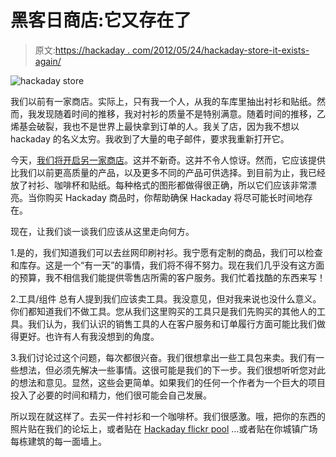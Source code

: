 # 黑客日商店:它又存在了

> 原文:[https://hackaday . com/2012/05/24/hackaday-store-it-exists-again/](https://hackaday.com/2012/05/24/hackaday-store-it-exists-again/)

![](../Images/f29dbc200a55e77766343b29e160d220.png "hackaday store")

我们以前有一家商店。实际上，只有我一个人，从我的车库里抽出衬衫和贴纸。然而，我发现随着时间的推移，我对衬衫的质量不是特别满意。随着时间的推移，乙烯基会破裂，我也不是世界上最快拿到订单的人。我关了店，因为我不想以 hackaday 的名义太穷。我收到了大量的电子邮件，要求我重新打开它。

今天，[我们将开启另一家商店](http://zazzle.com/hackadaystore)。这并不新奇。这并不令人惊讶。然而，它应该提供比我们以前更高质量的产品，以及更多不同的产品可供选择。到目前为止，我已经放了衬衫、咖啡杯和贴纸。每种格式的图形都做得很正确，所以它们应该非常漂亮。当你购买 Hackaday 商品时，你帮助确保 Hackaday 将尽可能长时间地存在。

现在，让我们谈一谈我们应该从这里走向何方。

1.是的，我们知道我们可以去丝网印刷衬衫。我宁愿有定制的商品，我们可以检查和库存。这是一个“有一天”的事情，我们将不得不努力。现在我们几乎没有这方面的预算，我不相信我们能提供零售店所需的客户服务。我们忙着找酷的东西来写！

2.工具/组件
总有人提到我们应该卖工具。我没意见，但对我来说也没什么意义。你们都知道我们不做工具。您从我们这里购买的工具只是我们先购买的其他人的工具。我们认为，我们认识的销售工具的人在客户服务和订单履行方面可能比我们做得更好。也许有人有我没想到的角度。

3.我们讨论过这个问题，每次都很兴奋。我们很想拿出一些工具包来卖。我们有一些想法，但必须先解决一些事情。这很可能是我们的下一步。我们很想听听您对此的想法和意见。显然，这些会更简单。如果我们的任何一个作者为一个巨大的项目投入了必要的时间和精力，他们很可能会自己发展。

所以现在就这样了。去买一件衬衫和一个咖啡杯。我们很感激。哦，把你的东西的照片贴在我们的论坛上，或者贴在 [Hackaday flickr pool](http://www.flickr.com/groups/hack-a-day/) …或者贴在你城镇广场每栋建筑的每一面墙上。